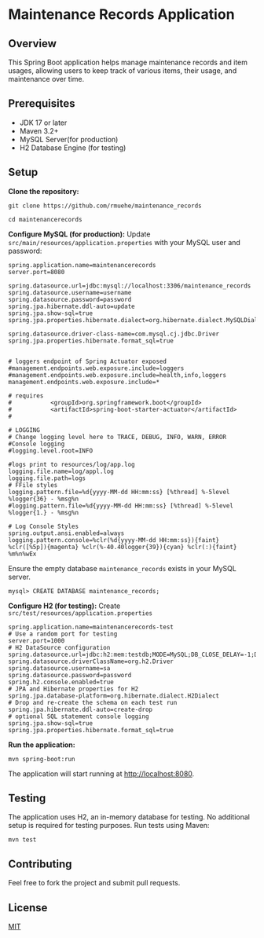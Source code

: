 # Maintenance Records Application

## Overview
This Spring Boot application helps manage maintenance records and item usages, 
allowing users to keep track of various items, their usage, and maintenance over time.

## Prerequisites
- JDK 17 or later
- Maven 3.2+
- MySQL Server(for production)
- H2 Database Engine (for testing)

## Setup
**Clone the repository:**

```
git clone https://github.com/rmuehe/maintenance_records

cd maintenancerecords
```


**Configure MySQL (for production):**
   Update `src/main/resources/application.properties` with your MySQL user and password:
   ```properties
  spring.application.name=maintenancerecords
server.port=8080

spring.datasource.url=jdbc:mysql://localhost:3306/maintenance_records
spring.datasource.username=username
spring.datasource.password=password
spring.jpa.hibernate.ddl-auto=update
spring.jpa.show-sql=true
spring.jpa.properties.hibernate.dialect=org.hibernate.dialect.MySQLDialect

spring.datasource.driver-class-name=com.mysql.cj.jdbc.Driver
spring.jpa.properties.hibernate.format_sql=true


# loggers endpoint of Spring Actuator exposed
#management.endpoints.web.exposure.include=loggers
#management.endpoints.web.exposure.include=health,info,loggers
management.endpoints.web.exposure.include=*

# requires
#			<groupId>org.springframework.boot</groupId>
#			<artifactId>spring-boot-starter-actuator</artifactId>
#

# LOGGING
# Change logging level here to TRACE, DEBUG, INFO, WARN, ERROR
#Console logging
#logging.level.root=INFO

#logs print to resources/log/app.log
logging.file.name=log/appl.log
logging.file.path=logs
# FFile styles
logging.pattern.file=%d{yyyy-MM-dd HH:mm:ss} [%thread] %-5level %logger{36} - %msg%n
#logging.pattern.file=%d{yyyy-MM-dd HH:mm:ss} [%thread] %-5level %logger{1.} - %msg%n

# Log Console Styles
spring.output.ansi.enabled=always
logging.pattern.console=%clr(%d{yyyy-MM-dd HH:mm:ss}){faint} %clr([%5p]){magenta} %clr(%-40.40logger{39}){cyan} %clr(:){faint} %m%n%wEx

   ```
Ensure the empty database `maintenance_records` exists in your MySQL server.

```mysql> CREATE DATABASE maintenance_records;```

**Configure H2 (for testing):**
Create `src/test/resources/application.properties` 
   ```properties
spring.application.name=maintenancerecords-test
# Use a random port for testing
server.port=1000
# H2 DataSource configuration
spring.datasource.url=jdbc:h2:mem:testdb;MODE=MySQL;DB_CLOSE_DELAY=-1;DB_CLOSE_ON_EXIT=FALSE
spring.datasource.driverClassName=org.h2.Driver
spring.datasource.username=sa
spring.datasource.password=password
spring.h2.console.enabled=true
# JPA and Hibernate properties for H2
spring.jpa.database-platform=org.hibernate.dialect.H2Dialect
# Drop and re-create the schema on each test run
spring.jpa.hibernate.ddl-auto=create-drop
# optional SQL statement console logging
spring.jpa.show-sql=true
spring.jpa.properties.hibernate.format_sql=true
   ```


**Run the application:**
   ```
   mvn spring-boot:run
   ```
   The application will start running at [http://localhost:8080](http://localhost:8080).

## Testing
The application uses H2, an in-memory database for testing. No additional setup is required for testing purposes. Run tests using Maven:
```
mvn test
```

## Contributing
Feel free to fork the project and submit pull requests. 

## License
[MIT](https://choosealicense.com/licenses/mit/)

